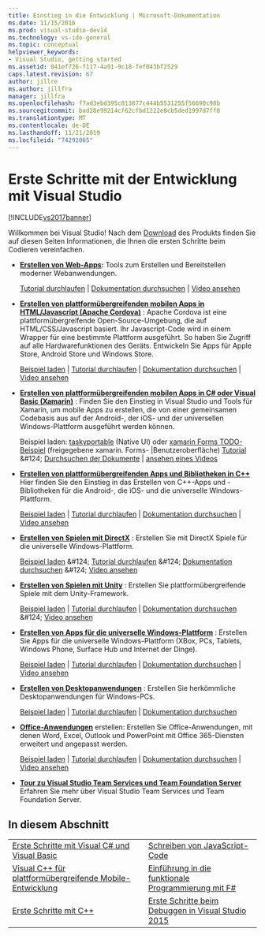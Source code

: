 ```yaml
---
title: Einstieg in die Entwicklung | Microsoft-Dokumentation
ms.date: 11/15/2016
ms.prod: visual-studio-dev14
ms.technology: vs-ide-general
ms.topic: conceptual
helpviewer_keywords:
- Visual Studio, getting started
ms.assetid: 041ef726-f117-4a91-9c18-fef043bf2529
caps.latest.revision: 67
author: jillre
ms.author: jillfra
manager: jillfra
ms.openlocfilehash: f7ad3ebd395c813877c444b5531255f56690c98b
ms.sourcegitcommit: bad28e99214cf62cfbd1222e8cb5ded1997d7ff0
ms.translationtype: MT
ms.contentlocale: de-DE
ms.lasthandoff: 11/21/2019
ms.locfileid: "74292065"
---
```

# <a name="get-started-developing-with-visual-studio"></a>Erste Schritte mit der Entwicklung mit Visual Studio
[!INCLUDE[vs2017banner](../includes/vs2017banner.md)]

Willkommen bei Visual Studio! Nach dem [Download](https://visualstudio.microsoft.com/vs/community/) des Produkts finden Sie auf diesen Seiten Informationen, die Ihnen die ersten Schritte beim Codieren vereinfachen.

- **[Erstellen von Web-Apps](https://www.visualstudio.com/features/modern-web-tooling-vs):** Tools zum Erstellen und Bereitstellen moderner Webanwendungen.

     [Tutorial durchlaufen](https://docs.asp.net/en/latest/tutorials/your-first-aspnet-application.html) &#124;                               [Dokumentation durchsuchen](https://docs.asp.net/) &#124;                                   [Video ansehen](https://docs.microsoft.com/aspnet/core/?view=aspnetcore-3.0)

- **[Erstellen von plattformübergreifenden mobilen Apps in HTML/Javascript (Apache Cordova)](https://docs.microsoft.com/visualstudio/cross-platform/tools-for-cordova/?view=toolsforcordova-2017)** :               Apache Cordova ist eine plattformübergreifende Open-Source-Umgebung, die auf HTML/CSS/Javascript basiert.  Ihr Javascript-Code wird in einem Wrapper für                eine bestimmte Plattform ausgeführt. So haben Sie Zugriff auf alle Hardwarefunktionen des Geräts. Entwickeln Sie Apps für Apple Store, Android Store und Windows Store.

     [Beispiel laden](https://github.com/Microsoft/cordova-samples/tree/master/todo-angularjs) &#124;   [Tutorial durchlaufen](https://docs.microsoft.com/visualstudio/cross-platform/tools-for-cordova/?view=toolsforcordova-2017) &#124;                               [Dokumentation durchsuchen](https://docs.microsoft.com/visualstudio/cross-platform/tools-for-cordova/?view=toolsforcordova-2017) &#124;                                [Video ansehen](https://channel9.msdn.com/Blogs/Seth-Juarez/Getting-Started-with-Apache-Cordova-in-Visual-Studio)

- **[Erstellen von plattformübergreifenden mobilen Apps in C# oder Visual Basic (Xamarin)](../cross-platform/visual-studio-and-xamarin.md)** : Finden Sie den Einstieg in Visual Studio und Tools für Xamarin, um mobile Apps zu erstellen, die von einer gemeinsamen Codebasis aus auf der Android-, der iOS- und der universellen Windows-Plattform ausgeführt werden können.

     Beispiel laden: [taskyportable](https://github.com/xamarin/mobile-samples/tree/master/TaskyPortable) (Native UI) oder [xamarin Forms TODO-Beispiel](https://github.com/xamarin/xamarin-forms-samples/tree/master/Todo) (freigegebene xamarin. Forms- &#124;Benutzeroberfläche) [Tutorial](https://msdn.microsoft.com/library/dn879698\(v=vs.140\).aspx) &#124; [Durchsuchen der Dokumente](https://msdn.microsoft.com/library/mt299001.aspx) &#124; [ansehen eines Videos](https://channel9.msdn.com/Series/Cross-Platform-Development-with-Xamarin--Visual-Studio/01)

- **[Erstellen von plattformübergreifenden Apps und Bibliotheken in C++](https://www.visualstudio.com/explore/cplusplus-mdd-vs.aspx)** Hier finden Sie den Einstieg in das Erstellen von C++-Apps und -Bibliotheken für die Android-, die iOS- und die universelle Windows-Plattform.

     [Beispiel laden](https://code.msdn.microsoft.com/MoreTeaPots-Android-a9bd8549) &#124;   [Tutorial durchlaufen](https://msdn.microsoft.com/library/dn707595.aspx) &#124;                               [Dokumentation durchsuchen](https://msdn.microsoft.com/library/dn707591.aspx) &#124;                                [Video ansehen](https://channel9.msdn.com/Series/ConnectOn-Demand/239)

- **[Erstellen von Spielen mit DirectX](https://msdn.microsoft.com/library/windows/desktop/ee663274\(v=vs.85\).aspx)** : Erstellen Sie mit DirectX Spiele für die universelle Windows-Plattform.

     [Beispiel laden](https://msdn.microsoft.com/library/windows/desktop/bb153300\(v=vs.85\).aspx) &#124;                    [Tutorial durchlaufen](https://msdn.microsoft.com/library/windows/desktop/bb153264\(v=vs.85\).aspx) &#124;                                [Dokumentation durchsuchen](https://msdn.microsoft.com/library/windows/desktop/ee663274\(v=vs.85\).aspx) &#124;                                   [Video ansehen](https://channel9.msdn.com/Series/Introduction-to-C-and-DirectX-Game-Development/01)

- **[Erstellen von Spielen mit Unity](../cross-platform/visual-studio-tools-for-unity.md)** : Erstellen Sie plattformübergreifende Spiele mit dem Unity-Framework.

     [Beispiel laden](http://unity3d.com/learn/resources/downloads) &#124;                     [Tutorial durchlaufen](https://learn.unity.com/projects) &#124;                               [Dokumentation durchsuchen](https://msdn.microsoft.com/library/dn940019\(v=vs.140\).aspx) &#124;     [Video ansehen](https://www.youtube.com/playlist?list=PLReL099Y5nRfseAg0k1SJOlpqdcsDs8Em)

- **[Erstellen von Apps für die universelle Windows-Plattform](https://dev.windows.com/windows-apps)** : Erstellen Sie Apps für die universelle Windows-Plattform (XBox, PCs, Tablets, Windows Phone, Surface Hub und Internet der Dinge).

     [Beispiel laden](https://github.com/Microsoft/Windows-universal-samples) &#124;                          [Tutorial durchlaufen](https://msdn.microsoft.com/library/windows/apps/dn765018.aspx) &#124;                                [Dokumentation durchsuchen](https://dev.windows.com) &#124;     [Video ansehen](https://channel9.msdn.com/Blogs/One-Dev-Minute/Getting-started-with-Windows-10)

- **[Erstellen von Desktopanwendungen](https://dev.windows.com/desktop)** : Erstellen Sie herkömmliche Desktopanwendungen für Windows-PCs.

     [Beispiel laden](https://github.com/microsoft/windows-classic-samples) &#124;                     [Tutorial durchlaufen](https://msdn.microsoft.com/library/dd492171.aspx) &#124;                               [Dokumentation durchsuchen](https://dev.windows.com/desktop)

- **[Office-Anwendungen](https://msdn.microsoft.com/library/fp161347.aspx)** erstellen: Erstellen Sie Office-Anwendungen, mit denen Word, Excel, Outlook und PowerPoint mit Office 365-Diensten erweitert und angepasst werden.

     [Beispiel laden](https://code.msdn.microsoft.com/office365/) &#124;                       [Tutorial durchlaufen](https://developer.microsoft.com/graph) &#124;                              [Dokumentation durchsuchen](https://msdn.microsoft.com/office/aa905340.aspx) &#124;                                   [Video ansehen](https://developer.microsoft.com/office/gallery/?filterBy=Videos)

- **[Tour zu Visual Studio Team Services und Team Foundation Server](https://www.visualstudio.com/products/visual-studio-team-services-vs)**  Erfahren Sie mehr über Visual Studio Team Services und Team Foundation Server.

## <a name="in-this-section"></a>In diesem Abschnitt

|||
|-|-|
|[Erste Schritte mit Visual C# und Visual Basic](../ide/getting-started-with-visual-csharp-and-visual-basic.md)|[Schreiben von JavaScript-Code](https://msdn.microsoft.com/library/cte3c772\(v=vs.94\).aspx)|
|[Visual C++ für plattformübergreifende Mobile-Entwicklung](../cross-platform/visual-cpp-for-cross-platform-mobile-development.md)|[Einführung in die funktionale Programmierung mit F#](https://msdn.microsoft.com/library/vstudio/dd233147.aspx)|
|[Erste Schritte mit C++](../ide/getting-started-with-cpp-in-visual-studio.md)|[Erste Schritte beim Debuggen in Visual Studio 2015](../ide/getting-started-with-debugging-in-visual-studio-2015.md)|
